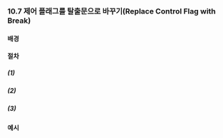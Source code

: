 ### 10.7 제어 플래그를 탈출문으로 바꾸기(Replace Control Flag with Break)

#### 배경

#### 절차
##### (1)

##### (2)

##### (3)

#### 예시